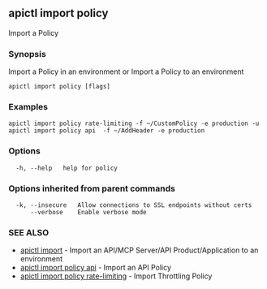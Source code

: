 ## apictl import policy

Import a Policy

### Synopsis

Import a Policy in an environment or Import a Policy to an environment

```
apictl import policy [flags]
```

### Examples

```
apictl import policy rate-limiting -f ~/CustomPolicy -e production -u
apictl import policy api  -f ~/AddHeader -e production
```

### Options

```
  -h, --help   help for policy
```

### Options inherited from parent commands

```
  -k, --insecure   Allow connections to SSL endpoints without certs
      --verbose    Enable verbose mode
```

### SEE ALSO

* [apictl import](apictl_import.md)	 - Import an API/MCP Server/API Product/Application to an environment
* [apictl import policy api](apictl_import_policy_api.md)	 - Import an API Policy
* [apictl import policy rate-limiting](apictl_import_policy_rate-limiting.md)	 - Import Throttling Policy

